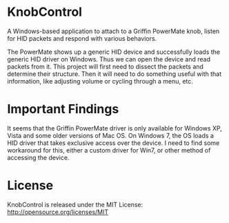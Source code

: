 KnobControl
===========

A Windows-based application to attach to a Griffin PowerMate knob, listen for HID packets and respond with various behaviors. 

The PowerMate shows up a generic HID device and successfully loads the generic HID driver on Windows.
Thus we can open the device and read packets from it. 
This project will first need to dissect the packets and determine their structure.
Then it will need to do something useful with that information, like adjusting volume or cycling through a menu, etc.

Important Findings
==================

It seems that the Griffin PowerMate driver is only available for Windows XP, Vista and some older versions of Mac OS.
On Windows 7, the OS loads a HID driver that takes exclusive access over the device.
I need to find some workaround for this, either a custom driver for Win7, or other method of accessing the device.

License
=======
KnobControl is released under the MIT License:
http://opensource.org/licenses/MIT
